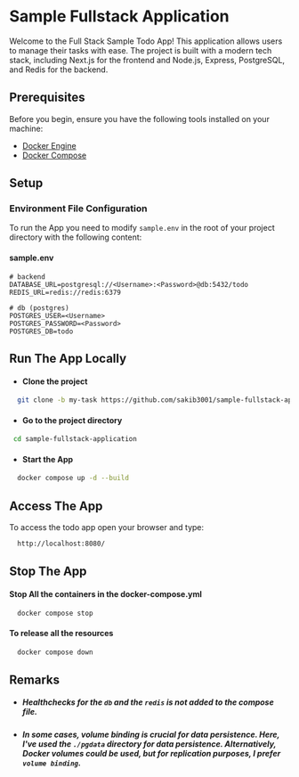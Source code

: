 # Sample Fullstack Application
Welcome to the Full Stack Sample Todo App! This application allows users to manage their tasks with ease. The project is built with a modern tech stack, including Next.js for the frontend and Node.js, Express, PostgreSQL, and Redis for the backend.

## Prerequisites
Before you begin, ensure you have the following tools installed on your machine:
- [Docker Engine](https://docs.docker.com/engine/install/)
- [Docker Compose](https://docs.docker.com/compose/install/)

## Setup
### Environment File Configuration
To run the App you need to modify  `sample.env` in the root of your project directory with the following content:

#### sample.env
```env
# backend
DATABASE_URL=postgresql://<Username>:<Password>@db:5432/todo
REDIS_URL=redis://redis:6379

# db (postgres)
POSTGRES_USER=<Username>
POSTGRES_PASSWORD=<Password>
POSTGRES_DB=todo

```
## Run The App Locally 

- #### Clone the project

```bash
  git clone -b my-task https://github.com/sakib3001/sample-fullstack-application.git

```

- #### Go to the project directory

```bash
 cd sample-fullstack-application
```

- #### Start the App

```bash
  docker compose up -d --build
```


## Access The App

To access the todo app open your browser and type: 

```bash
  http://localhost:8080/
```

## Stop The App
 
#### Stop All the containers in the docker-compose.yml
```bash
  docker compose stop
```
#### To release all the resources 
```bash
  docker compose down
```

## Remarks

- ##### Healthchecks for the `db` and the `redis` is not added to the compose file.
- ##### In some cases, volume binding is crucial for data persistence. Here, I've used the `./pgdata` directory for data persistence. Alternatively, Docker volumes could be used, but for replication purposes, I prefer `volume binding`.


